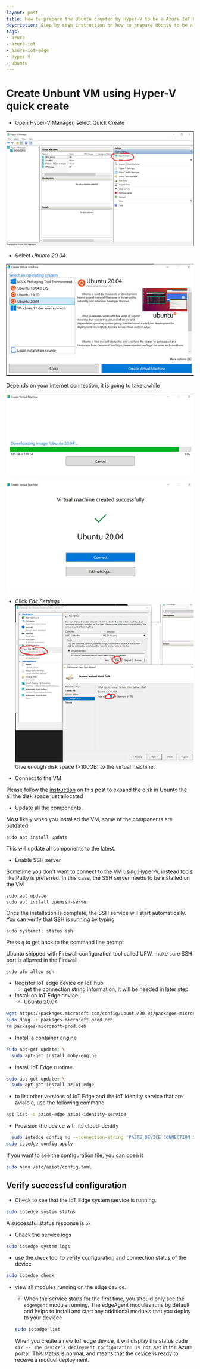 ```yaml
---
layout: post
title: How to prepare the Ubuntu created by Hyper-V to be a Azure IoT Edge device 
description: Step by step instruction on how to prepare Ubuntu to be a Azure IoT Edge Device.
tags: 
- azure
- azure-iot
- azure-iot-edge
- hyper-V
- ubuntu
---
```


# Create Unbunt VM using Hyper-V quick create

- Open Hyper-V Manager, select Quick Create

![Hyper-V Quick Create](/public/image/HyperVQuickCreate.png "Hyper V quick create")

- Select *Ubunto 20.04*

![Hyper-V Quick Create Ubuntu](/public/image/HyperVQuickCreateUbuntu2004.png "Hyper V quick create ubuntu")

Depends on your internet connection, it is going to take awhile

![Hyper-V Quick Create Ubuntu Progress Bar](/public/image/HyperVQuickCreateUbuntu2004ProgressBar.png "Hyper V quick create ubuntuProgress bar")


![Hyper-V Quick Create Ubuntu Successful](/public/image/HyperVQuickCreateUbuntu2004Successful.png "Hyper V quick create ubuntuProgress bar")

- Click *Edit Settings...*
![Hyper-V Quick Create Ubuntu Successful](/public/image/HyperVQuickCreateUbuntu2004ExpandDisk.png "Hyper V quick create ubuntuProgress bar")
 Give enough disk space (>100GB) to the virtual machine. 

 - Connect to the VM

 Please follow the [instruction](/_posts/2022-03-02-How-To-Increase-DiskSpave-Of-Ubuntu-On-HyperV.md) on this post to expand the disk in Ubunto the all the disk space just allocated

 - Update all the components.

 Most likely when you installed the VM, some of the components are outdated

 ```
 sudo apt install update

```

This will update all components to the latest.

- Enable SSH server

Sometime you don't want to connect to the VM using Hyper-V, instead tools like Putty is preferred. In this case, the SSH server needs to be installed on the VM

 ```
 sudo apt update
 sudo apt install openssh-server
 ```

 Once the installation is complete, the SSH service will start automatically. You can verify that SSH is running by typing
 ```
 sudo systemctl status ssh
 ```

 Press `q` to get back to the command line prompt

 Ubunto shipped with Firewall configuration tool called UFW. make sure SSH port is allowed in the Firewall
 ```
 sudo ufw allow ssh
 ```

- Register IoT edge device on IoT hub
  - get the connection string information, it will be needed in later step
- Install on IoT Edge device
  - Ubuntu 20.04
``` bash
wget https://packages.microsoft.com/config/ubuntu/20.04/packages-microsoft-prod.deb -O packages-microsoft-prod.deb
sudo dpkg -i packages-microsoft-prod.deb
rm packages-microsoft-prod.deb
```
- Install a container engine
``` bash
sudo apt-get update; \
  sudo apt-get install moby-engine
```
- Install IoT Edge runtime
``` bash
sudo apt-get update; \
  sudo apt-get install aziot-edge
```
  - to list other versions of IoT Edge and the IoT identity service that are avialble, use the following command
  ``` bash
  apt list -a aziot-edge aziot-identity-service
  ```

  - Provision the device with its cloud identity
  ``` bash
    sudo iotedge config mp --connection-string 'PASTE_DEVICE_CONNECTION_STRING_HERE'
  sudo iotedge config apply
  ```

  If you want to see the configuration file, you can open it 
  ``` bash
  sudo nano /etc/aziot/config.toml
  ```


  ## Verify successful configuration

  - Check to see that the IoT Edge system service is running.

``` bash
sudo iotedge system status
```
A successful status response is `ok`
 - Check the service logs
 ``` bash
 sudo iotedge system logs
 ```
 - use the `check` tool to verify configuration and connection status of the device
 ```bash
 sudo iotedge check
 ```

 - view all modules running on the edge device.
   - When the service starts for the first time, you should only see the `edgeAgent` module running. The edgeAgent modules runs by default and helps to install and start any additional moduels that you deploy to your devicec
   ``` bash
   sudo iotedge list
   ```

   When you create a new IoT edge device, it will display the status code `417 -- The device's deployment configuration is not set` in the Azure portal. This status is normal, and means that the device is ready to receive a moduel deployment.